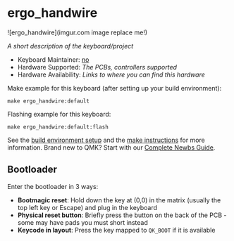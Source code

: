 # ergo_handwire

![ergo_handwire](imgur.com image replace me!)

*A short description of the keyboard/project*

* Keyboard Maintainer: [no](https://github.com/no)
* Hardware Supported: *The PCBs, controllers supported*
* Hardware Availability: *Links to where you can find this hardware*

Make example for this keyboard (after setting up your build environment):

    make ergo_handwire:default

Flashing example for this keyboard:

    make ergo_handwire:default:flash

See the [build environment setup](https://docs.qmk.fm/#/getting_started_build_tools) and the [make instructions](https://docs.qmk.fm/#/getting_started_make_guide) for more information. Brand new to QMK? Start with our [Complete Newbs Guide](https://docs.qmk.fm/#/newbs).

## Bootloader

Enter the bootloader in 3 ways:

* **Bootmagic reset**: Hold down the key at (0,0) in the matrix (usually the top left key or Escape) and plug in the keyboard
* **Physical reset button**: Briefly press the button on the back of the PCB - some may have pads you must short instead
* **Keycode in layout**: Press the key mapped to `QK_BOOT` if it is available
